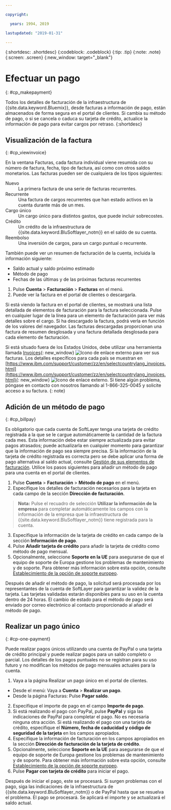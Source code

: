 ```yaml
---

copyright:

  years: 1994, 2019

lastupdated: "2019-01-31"

---
```


{:shortdesc: .shortdesc}
{:codeblock: .codeblock}
{:tip: .tip}
{:note: .note}
{:screen: .screen}
{:new_window: target="_blank"}


# Efectuar un pago
{: #cp_makepayment}

Todos los detalles de facturación de la infraestructura de {{site.data.keyword.Bluemix}}, desde facturas a información de pago, están almacenados de forma segura en el portal de clientes. Si cambia su método de pago, o si se cancela o caduca su tarjeta de crédito, actualice la información de pago para evitar cargos por retraso.
{:shortdesc}

## Visualización de la factura
{: #cp_viewinvoice}

En la ventana Facturas, cada factura individual viene resumida con su número de factura, fecha, tipo de factura, así como con otros saldos monetarios. Las facturas pueden ser de cualquiera de los tipos siguientes:

<dl>
<dt>Nuevo</dt>
<dd>La primera factura de una serie de facturas recurrentes.</dd>
<dt>Recurrente</dt>
<dd>Una factura de cargos recurrentes que han estado activos en la cuenta durante más de un mes.</dd>
<dt>Cargo único</dt>
<dd>Un cargo único para distintos gastos, que puede incluir sobrecostes.</dd>
<dt>Crédito</dt>
<dd>Un crédito de la infraestructura de {{site.data.keyword.BluSoftlayer_notm}} en el saldo de su cuenta.</dd>
<dt>Reembolso</dt>
<dd>Una inversión de cargos, para un cargo puntual o recurrente.</dd>
</dl>

También puede ver un resumen de facturación de la cuenta, incluida la información siguiente:
  * Saldo actual y saldo próximo estimado
  * Método de pago
  * Fechas de las últimas y de las próximas facturas recurrentes

1. Pulse **Cuenta** > **Facturación** > **Facturas** en el menú.
2. Puede ver la factura en el portal de clientes o descargarla.

Si está viendo la factura en el portal de clientes, se mostrará una lista detallada de elementos de facturación para la factura seleccionada. Pulse en cualquier lugar de la línea para un elemento de facturación para ver más detalles sobre el cargo. Si ha descargado la factura, podrá verla en función de los valores del navegador. Las facturas descargadas proporcionan una factura de resumen desglosada y una factura detallada desglosada para cada elemento de facturación.

Si está situado fuera de los Estados Unidos, debe utilizar una herramienta llamada [Invoices](http://www.ibm.com/support/customer/invoices){: new_window} ![Icono de enlace externo](../icons/launch-glyph.svg "Icono de enlace externo") para ver sus facturas. Los detalles específicos para cada país se muestran en [https://www.ibm.com/support/customer/zz/en/selectcountrylang_invoices.html](https://www.ibm.com/support/customer/zz/en/selectcountrylang_invoices.html){: new_window} ![Icono de enlace externo](../icons/launch-glyph.svg "Icono de enlace externo"). Si tiene algún problema, póngase en contacto con nosotros llamando al 1-866-325-0045 y solicite acceso a su factura.
{: note}

## Adición de un método de pago
{: #cp_billpay}

Es obligatorio que cada cuenta de SoftLayer tenga una tarjeta de crédito registrada a la que se le cargue automáticamente la cantidad de la factura cada mes. Esta información debe estar siempre actualizada para evitar pagos atrasados; puede actualizarla en cualquier momento para garantizar que la información de pago sea siempre precisa. Si la información de la tarjeta de crédito registrada es correcta pero se debe aplicar una forma de pago alternativa al saldo actual, consulte [Gestión de sus elementos de facturación](/docs/customer-portal?topic=customer-portal-manage-billing#manage-billing). Utilice los pasos siguientes para añadir un método de pago para una cuenta en el portal de clientes.

1. Pulse **Cuenta** > **Facturación** > **Método de pago** en el menú.
2. Especifique los detalles de facturación necesarios para la tarjeta en cada campo de la sección **Dirección de facturación**.
> **Nota:** Pulse el recuadro de selección **Utilizar la información de la empresa** para completar automáticamente los campos con la información de la empresa que la infraestructura de {{site.data.keyword.BluSoftlayer_notm}} tiene registrada para la cuenta.
3. Especifique la información de la tarjeta de crédito en cada campo de la sección **Información de pago**.
4. Pulse **Añadir tarjeta de crédito** para añadir la tarjeta de crédito como método de pago mensual.
5. Opcionalmente, seleccione **Soporte en la UE** para asegurarse de que el equipo de soporte de Europa gestione los problemas de mantenimiento y de soporte.  Para obtener más información sobre esta opción, consulte [Establecimiento de la opción de soporte europeo](/docs/customer-portal?topic=customer-portal-cp_seteusupported#cp_seteusupported).

Después de añadir el método de pago, la solicitud será procesada por los representantes de la cuenta de SoftLayer para garantizar la validez de la tarjeta. Las tarjetas validadas estarán disponibles para su uso en la cuenta dentro de 24 horas. El cambio de estado para el método de pago será enviado por correo electrónico al contacto proporcionado al añadir el método de pago.

## Realizar un pago único
{: #cp-one-payment}

Puede realizar pagos únicos utilizando una cuenta de PayPal o una tarjeta de crédito principal y puede realizar pagos para un saldo completo o parcial. Los detalles de los pagos puntuales no se registran para su uso futuro y no modifican los métodos de pago mensuales actuales para la cuenta.

1. Vaya a la página Realizar un pago único en el portal de clientes.
 * Desde el menú: Vaya a **Cuenta** > **Realizar un pago**.
 * Desde la página Facturas: Pulse **Pagar saldo**.
2. Especifique el importe de pago en el campo **Importe de pago**.
3. Si está realizando el pago con PayPal, pulse **PayPal** y siga las indicaciones de PayPal para completar el pago. No es necesaria ninguna otra acción. Si está realizando el pago con una tarjeta de crédito, especifique el **Número, fecha de caducidad y código de seguridad de la tarjeta** en los campos apropiados.
4. Especifique la información de facturación en los campos apropiados en la sección **Dirección de facturación de la tarjeta de crédito**.
5. Opcionalmente, seleccione **Soporte en la UE** para asegurarse de que el equipo de soporte de Europa gestione los problemas de mantenimiento y de soporte.  Para obtener más información sobre esta opción, consulte [Establecimiento de la opción de soporte europeo](/docs/customer-portal?topic=customer-portal-cp_seteusupported#cp_seteusupported).
6. Pulse **Pagar con tarjeta de crédito** para iniciar el pago.

Después de iniciar el pago, este se procesará. Si surgen problemas con el pago, siga las indicaciones de la infraestructura de {{site.data.keyword.BluSoftlayer_notm}} o de PayPal hasta que se resuelva el problema. El pago se procesará. Se aplicará el importe y se actualizará el saldo actual.
